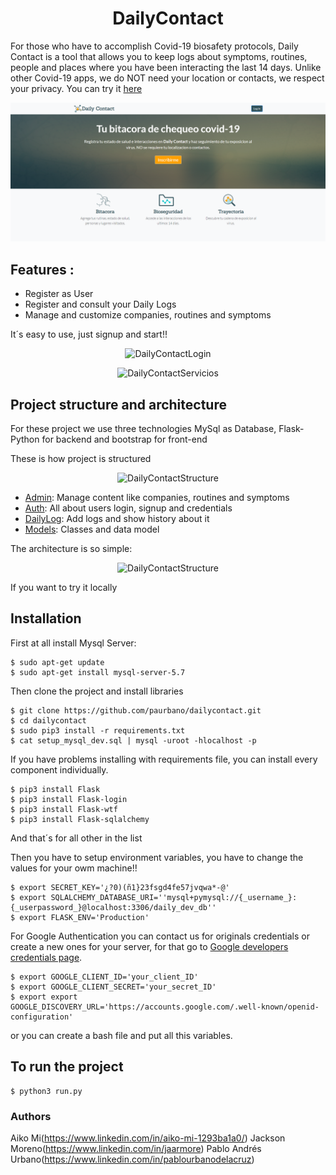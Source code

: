 <h1 align="center">DailyContact</h1>

For those who have to accomplish Covid-19 biosafety protocols, Daily Contact is a tool that allows you to keep logs about symptoms, routines, people and places where you have been interacting the last 14 days. Unlike other Covid-19 apps, we do NOT need your location or contacts, we respect your privacy. You can try it [here](http://35.185.87.254/)

<p align="center">
  <img src="https://github.com/paurbano/dailycontact/blob/master/app/static/dist/img/landing.png"
       alt="DailyContact"
  />
</p>


## Features :

- Register as User
- Register and consult your Daily Logs
- Manage and customize companies, routines and symptoms

It´s easy to use, just signup and start!!
<p align="center">
  <img src="https://github.com/paurbano/dailycontact/tree/master/app/static/dist/img/signup.PNG"
       alt="DailyContactLogin"
  />
</p>

<p align="center">
  <img src="https://github.com/paurbano/dailycontact/tree/master/app/static/dist/img/servicios.png"
       alt="DailyContactServicios"
  />
</p>

## Project structure and architecture

For these project we use three technologies MySql as Database, Flask-Python for backend and bootstrap for front-end

These is how project is structured
<p align="center">
  <img src="https://github.com/paurbano/dailycontact/tree/master/app/static/dist/img/stucture.png"
       alt="DailyContactStructure"
  />
</p>

- [Admin](https://github.com/paurbano/dailycontact/tree/master/app/admin): Manage content like companies, routines and symptoms 
- [Auth](https://github.com/paurbano/dailycontact/tree/master/app/auth): All about users login, signup and credentials
- [DailyLog](https://github.com/paurbano/dailycontact/tree/master/app/dailylog): Add logs and show history about it
- [Models](https://github.com/paurbano/dailycontact/tree/master/app/models): Classes and data model

The architecture is so simple:
<p align="center">
  <img src="https://github.com/paurbano/dailycontact/tree/master/app/static/dist/img/architecture.png"
       alt="DailyContactStructure"
  />
</p>

If you want to try it locally

## Installation

First at all install Mysql Server:

    $ sudo apt-get update
    $ sudo apt-get install mysql-server-5.7

Then clone the project and install libraries

    $ git clone https://github.com/paurbano/dailycontact.git
    $ cd dailycontact
    $ sudo pip3 install -r requirements.txt
    $ cat setup_mysql_dev.sql | mysql -uroot -hlocalhost -p

If you have problems installing with requirements file, you can install every component individually.

    $ pip3 install Flask
    $ pip3 install Flask-login
    $ pip3 install Flask-wtf
    $ pip3 install Flask-sqlalchemy

And that´s for all other in the list

Then you have to setup environment variables, you have to change the values for your owm machine!!

    $ export SECRET_KEY='¿?0)(ñ1}23fsgd4fe57jvqwa*-@'
    $ export SQLALCHEMY_DATABASE_URI=''mysql+pymysql://{_username_}:{_userpassword_}@localhost:3306/daily_dev_db''
    $ export FLASK_ENV='Production'
 
 For Google Authentication you can contact us for originals credentials or create a new ones for your server, for that go to [Google developers credentials page](https://console.developers.google.com/apis/credentials).

    $ export GOOGLE_CLIENT_ID='your_client_ID'
    $ export GOOGLE_CLIENT_SECRET='your_secret_ID'
    $ export export GOOGLE_DISCOVERY_URL='https://accounts.google.com/.well-known/openid-configuration'

or you can create a bash file and put all this variables.

## To run the project

    $ python3 run.py

### Authors
Aiko Mi(https://www.linkedin.com/in/aiko-mi-1293ba1a0/)
Jackson Moreno(https://www.linkedin.com/in/jaarmore)
Pablo Andrés Urbano(https://www.linkedin.com/in/pablourbanodelacruz)